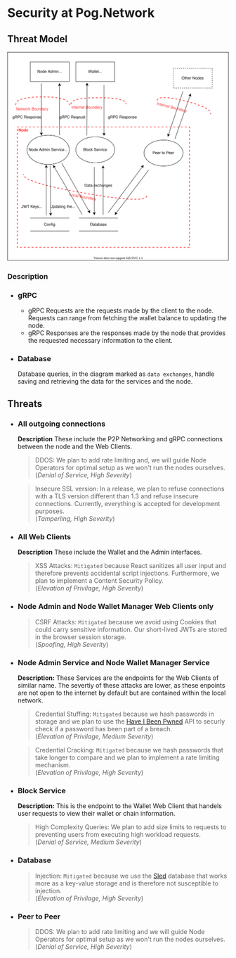 # Security at Pog.Network

## Threat Model
![threat-model](threat.drawio.svg)

### **Description**

- ### gRPC

    - gRPC Requests are the requests made by the client to the node. Requests can range from fetching the wallet balance to updating the node.
    - gRPC Responses are the responses made by the node that provides the requested necessary information to the client.

- ### Database

    Database queries, in the diagram marked as `data exchanges`, handle saving and retrieving the data for the services and the node. 

## Threats

- ### All outgoing connections

    **Description**
    These include the P2P Networking and gRPC connections between the node and the Web Clients.

    > DDOS: We plan to add rate limiting and, we will guide Node Operators for optimal setup as we won't run the nodes ourselves.
    <br>(_Denial of Service, High Severity_)

    > Insecure SSL version: In a release, we plan to refuse connections with a TLS version different than 1.3 and refuse insecure connections. Currently, everything is accepted for development purposes.
    <br> (_Tamperling, High Severity_)

- ### All Web Clients

    **Description**
    These include the Wallet and the Admin interfaces.

    > XSS Attacks: `Mitigated` because React sanitizes all user input and therefore prevents accidental script injections. Furthermore, we plan to implement a Content Security Policy.
    <br> (_Elevation of Privilage, High Severity_)

- ### Node Admin and Node Wallet Manager Web Clients only

    > CSRF Attacks: `Mitigated` because we avoid using Cookies that could carry sensitive information. Our short-lived JWTs are stored in the browser session storage.
    <br> (_Spoofing, High Severity_)

- ### Node Admin Service and Node Wallet Manager Service

    **Description:**
    These Services are the endpoints for the Web Clients of similar name.
    The severtiy of these attacks are lower, as these enpoints are not open to the internet by default but are contained within the local network.

    > Credential Stuffing: `Mitigated` because we hash passwords in storage and we plan to use the [Have I Been Pwned](https://haveibeenpwned.com/) API to securly check if a password has been part of a breach.
    <br> (_Elevation of Privilage, Medium Severity_)

    > Credential Cracking: `Mitigated` because we hash passwords that take longer to compare and we plan to implement a rate limiting mechanism.
    <br> (_Elevation of Privilage, High Severity_)

- ### Block Service

    **Description:**
    This is the endpoint to the Wallet Web Client that handels user requests to view their wallet or chain information.

    > High Complexity Queries: We plan to add size limits to requests to preventing users from executing high workload requests.
    <br> (_Denial of Service, Medium Severity_)

- ### Database

    > Injection: `Mitigated` because we use the [Sled](https://github.com/spacejam/sled) database that works more as a key-value storage and is therefore not susceptible to injection.
    <br>(_Elevation of Privilage, High Severity_)

- ### Peer to Peer

    > DDOS: We plan to add rate limiting and we will guide Node Operators for optimal setup as we won't run the nodes ourselves.
    <br>(_Denial of Service, High Severity_)
